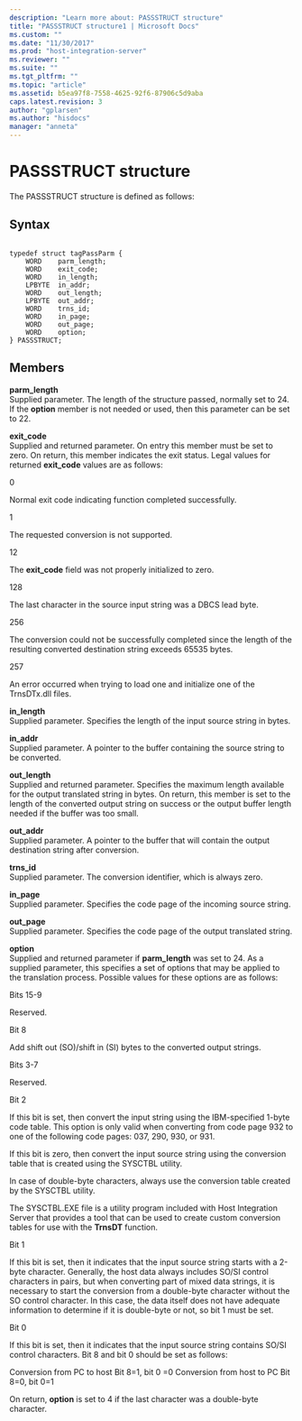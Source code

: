 ```yaml
---
description: "Learn more about: PASSSTRUCT structure"
title: "PASSSTRUCT structure1 | Microsoft Docs"
ms.custom: ""
ms.date: "11/30/2017"
ms.prod: "host-integration-server"
ms.reviewer: ""
ms.suite: ""
ms.tgt_pltfrm: ""
ms.topic: "article"
ms.assetid: b5ea97f8-7558-4625-92f6-87906c5d9aba
caps.latest.revision: 3
author: "gplarsen"
ms.author: "hisdocs"
manager: "anneta"
---
```

# PASSSTRUCT structure
The PASSSTRUCT structure is defined as follows:  
  
## Syntax  
  
```  
  
typedef struct tagPassParm {  
    WORD    parm_length;  
    WORD    exit_code;  
    WORD    in_length;  
    LPBYTE  in_addr;  
    WORD    out_length;  
    LPBYTE  out_addr;  
    WORD    trns_id;  
    WORD    in_page;  
    WORD    out_page;  
    WORD    option;  
} PASSSTRUCT;  
```  
  
## Members  
 **parm_length**  
 Supplied parameter. The length of the structure passed, normally set to 24. If the **option** member is not needed or used, then this parameter can be set to 22.  
  
 **exit_code**  
 Supplied and returned parameter. On entry this member must be set to zero. On return, this member indicates the exit status. Legal values for returned **exit_code** values are as follows:  
  
 0  
  
 Normal exit code indicating function completed successfully.  
  
 1  
  
 The requested conversion is not supported.  
  
 12  
  
 The **exit_code** field was not properly initialized to zero.  
  
 128  
  
 The last character in the source input string was a DBCS lead byte.  
  
 256  
  
 The conversion could not be successfully completed since the length of the resulting converted destination string exceeds 65535 bytes.  
  
 257  
  
 An error occurred when trying to load one and initialize one of the TrnsDTx.dll files.  
  
 **in_length**  
 Supplied parameter. Specifies the length of the input source string in bytes.  
  
 **in_addr**  
 Supplied parameter. A pointer to the buffer containing the source string to be converted.  
  
 **out_length**  
 Supplied and returned parameter. Specifies the maximum length available for the output translated string in bytes. On return, this member is set to the length of the converted output string on success or the output buffer length needed if the buffer was too small.  
  
 **out_addr**  
 Supplied parameter. A pointer to the buffer that will contain the output destination string after conversion.  
  
 **trns_id**  
 Supplied parameter. The conversion identifier, which is always zero.  
  
 **in_page**  
 Supplied parameter. Specifies the code page of the incoming source string.  
  
 **out_page**  
 Supplied parameter. Specifies the code page of the output translated string.  
  
 **option**  
 Supplied and returned parameter if **parm_length** was set to 24. As a supplied parameter, this specifies a set of options that may be applied to the translation process. Possible values for these options are as follows:  
  
 Bits 15-9  
  
 Reserved.  
  
 Bit 8  
  
 Add shift out (SO)/shift in (SI) bytes to the converted output strings.  
  
 Bits 3-7  
  
 Reserved.  
  
 Bit 2  
  
 If this bit is set, then convert the input string using the IBM-specified 1-byte code table. This option is only valid when converting from code page 932 to one of the following code pages: 037, 290, 930, or 931.  
  
 If this bit is zero, then convert the input source string using the conversion table that is created using the SYSCTBL utility.  
  
 In case of double-byte characters, always use the conversion table created by the SYSCTBL utility.  
  
 The SYSCTBL.EXE file is a utility program included with Host Integration Server that provides a tool that can be used to create custom conversion tables for use with the **TrnsDT** function.  
  
 Bit 1  
  
 If this bit is set, then it indicates that the input source string starts with a 2-byte character. Generally, the host data always includes SO/SI control characters in pairs, but when converting part of mixed data strings, it is necessary to start the conversion from a double-byte character without the SO control character. In this case, the data itself does not have adequate information to determine if it is double-byte or not, so bit 1 must be set.  
  
 Bit 0  
  
 If this bit is set, then it indicates that the input source string contains SO/SI control characters. Bit 8 and bit 0 should be set as follows:  
  
 Conversion from PC to host                    Bit 8=1, bit 0 =0  Conversion from host to PC                    Bit 8=0, bit 0=1  
  
 On return, **option** is set to 4 if the last character was a double-byte character.
